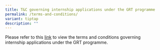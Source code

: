 ```yaml
---
title: T&C governing internship applications under the GRT programme
permalink: /terms-and-conditions/
variant: tiptap
description: ""
---
```

<p>Please refer to this <a href="/files/T&amp;C/Terms_and_Conditions_Governing_Applications_under_the_Global_Ready_Talent_Programme_clean_3_Apr_2025.pdf" rel="noopener nofollow" target="_blank">link</a> to
view the terms and conditions governing internship applications under the
GRT programme.</p>